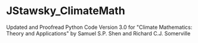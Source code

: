 # JStawsky_ClimateMath
Updated and Proofread Python Code Version 3.0 for "Climate Mathematics: Theory and Applications" by Samuel S.P. Shen and Richard C.J. Somerville
